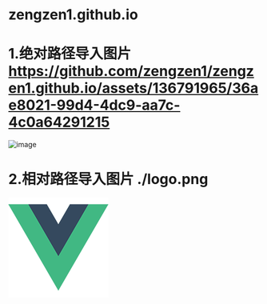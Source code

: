 # zengzen1.github.io

  # 1.绝对路径导入图片 https://github.com/zengzen1/zengzen1.github.io/assets/136791965/36ae8021-99d4-4dc9-aa7c-4c0a64291215
  
  
![image](https://github.com/zengzen1/zengzen1.github.io/assets/136791965/36ae8021-99d4-4dc9-aa7c-4c0a64291215)

 #  2.相对路径导入图片 ./logo.png
 

![image](./logo.png)
